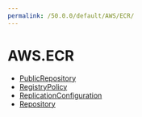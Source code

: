 ```yaml
---
permalink: /50.0.0/default/AWS/ECR/
---
```


# AWS.ECR



* [PublicRepository](PublicRepository.md)
* [RegistryPolicy](RegistryPolicy.md)
* [ReplicationConfiguration](ReplicationConfiguration.md)
* [Repository](Repository.md)